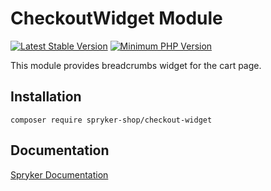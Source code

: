 # CheckoutWidget Module
[![Latest Stable Version](https://poser.pugx.org/spryker-shop/checkout-widget/v/stable.svg)](https://packagist.org/packages/spryker-shop/checkout-widget)
[![Minimum PHP Version](https://img.shields.io/badge/php-%3E%3D%208.1-8892BF.svg)](https://php.net/)

This module provides breadcrumbs widget for the cart page.

## Installation

```
composer require spryker-shop/checkout-widget
```

## Documentation

[Spryker Documentation](https://docs.spryker.com)
